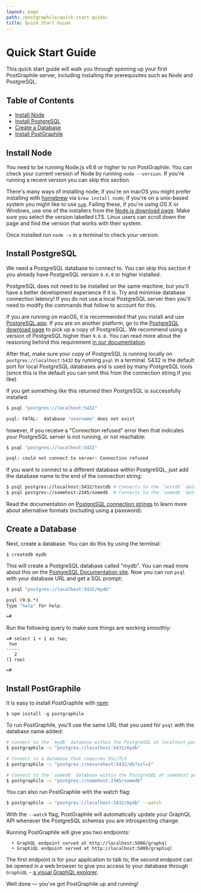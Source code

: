 ```yaml
---
layout: page
path: /postgraphile/quick-start-guide/
title: Quick Start Guide
---
```


# Quick Start Guide

This quick start guide will walk you through spinning up your first PostGraphile server, including installing the prerequisites such as Node and PostgreSQL.

## Table of Contents

* [Install Node](#install-node)
* [Install PostgreSQL](#install-postgresql)
* [Create a Database](#create-a-database)
* [Install PostGraphile](#install-postgraphile)

## Install Node

You need to be running Node.js v8.6 or higher to run PostGraphile. You can check your current version of Node by running `node --version`. If you're running a recent version you can skip this section.

There's many ways of installing node; if you're on macOS you might prefer installing with [homebrew](https://brew.sh/) via `brew install node`; if you're on a unix-based system you might like to use [`nvm`](https://github.com/creationix/nvm). Failing these, if you're using OS X or Windows, use one of the installers from the [Node.js download page](https://nodejs.org/en/download/). Make sure you select the version labelled LTS. Linux users can scroll down the page and find the version that works with their system.

Once installed run `node -v` in a terminal to check your version.

## Install PostgreSQL

We need a PostgreSQL database to connect to. You can skip this section if you already have PostgreSQL version `9.6.0` or higher installed.

PostgreSQL does not need to be installed on the same machine, but you'll have a better development experience if it is. Try and minimise database connection latency! If you do not use a local PostgreSQL server then you'll need to modify the commands that follow to account for this.

If you are running on macOS, it is recommended that you install and use [PostgreSQL.app](http://postgresapp.com/). If you are on another platform, go to the [PostgreSQL download page](https://www.postgresql.org/download/) to pick up a copy of PostgreSQL. We recommend using a version of PostgreSQL higher than `9.6.0`. You can read more about the reasoning behind this requirement [in our documentation](/postgraphile/requirements/).

After that, make sure your copy of PostgreSQL is running locally on `postgres://localhost:5432` by running `psql` in a terminal. 5432 is the default port for local PostgreSQL databases and is used by many PostgreSQL tools (since this is the default you can omit this from the connection string if you like)

If you get something like this returned then PostgreSQL is successfully installed:

```bash
$ psql "postgres://localhost:5432"

psql: FATAL:  database "username" does not exist
```

however, if you receive a "Connection refused" error then that indicates your PostgreSQL server is not running, or not reachable:

```bash
$ psql "postgres://localhost:5432"

psql: could not connect to server: Connection refused
```

If you want to connect to a different database within PostgreSQL, just add the database name to the end of the connection string:

```bash
$ psql postgres://localhost:5432/testdb # Connects to the `testdb` database at `postgres://localhost:5432`
$ psql postgres://somehost:2345/somedb  # Connects to the `somedb` database at `postgres://somehost:2345`
```

Read the documentation on [PostgreSQL connection strings](https://www.postgresql.org/docs/9.6/static/libpq-connect.html#LIBPQ-CONNSTRING) to learn more about alternative formats (including using a password).

## Create a Database

Next, create a database. You can do this by using the terminal:

```
$ createdb mydb
```

This will create a PostgreSQL database called "mydb". You can read more about this on the [PostgreSQL Documentation site](https://www.postgresql.org/docs/9.6/static/tutorial-createdb.html). Now you can run `psql` with your database URL and get a SQL prompt:

```bash
$ psql "postgres://localhost:5432/mydb"

psql (9.6.*)
Type "help" for help.

=#
```

Run the following query to make sure things are working smoothly:

```
=# select 1 + 1 as two;
 two
-----
   2
(1 row)

=#
```

## Install PostGraphile

It is easy to install PostGraphile with [npm](https://docs.npmjs.com/getting-started/installing-node):

```
$ npm install -g postgraphile
```

To run PostGraphile, you’ll use the same URL that you used for `psql` with the database name added:

```bash
# Connect to the `mydb` database within the PostgreSQL at localhost port 5432
$ postgraphile -c "postgres://localhost:5432/mydb"

# Connect to a database that requires SSL/TLS
$ postgraphile -c "postgres://securehost:5432/db?ssl=1"

# Connect to the `somedb` database within the PostgreSQL at somehost port 2345
$ postgraphile -c "postgres://somehost:2345/somedb"
```

You can also run PostGraphile with the watch flag:

```bash
$ postgraphile -c "postgres://localhost:5432/mydb" --watch
```

With the `--watch` flag, PostGraphile will automatically update your GraphQL API whenever the PostgreSQL schemas you are introspecting change.

Running PostGraphile will give you two endpoints:

```
  ‣ GraphQL endpoint served at http://localhost:5000/graphql
  ‣ GraphiQL endpoint served at http://localhost:5000/graphiql
```

The first endpoint is for your application to talk to; the second endpoint can be opened in a web browser to give you access to your database through `GraphiQL` - [a visual GraphQL explorer](https://github.com/graphql/graphiql).

Well done — you've got PostGraphile up and running!

